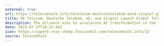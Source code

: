 ```yaml
---
external: true
url: https://telecomtalk.info/sktelecom-deutschetelekom-eand-singtel-global-telco-aialliance/828569/
title: SK Telecom, Deutsche Telekom, e&, and Singtel Launch Global Telco AI Alliance
description: The alliance aims to accelerate AI transformation in the telecommunications industry and create innovative AI-powered business models.
date: 2023-07-27T18:23:44Z
icon: https://superb-rose-sheep.faviconkit.com/telecomtalk.info/32
source: TelecomTalk
---
```

